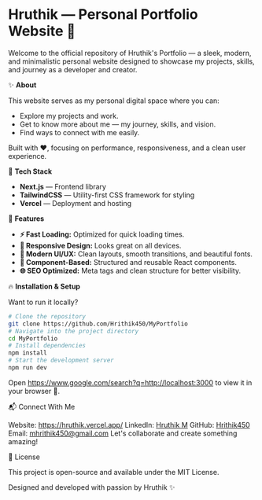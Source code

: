 # Hruthik — Personal Portfolio Website 🌟

Welcome to the official repository of Hruthik's Portfolio — a sleek, modern, and minimalistic personal website designed to showcase my projects, skills, and journey as a developer and creator.

✨ **About**

This website serves as my personal digital space where you can:

- Explore my projects and work.
- Get to know more about me — my journey, skills, and vision.
- Find ways to connect with me easily.

Built with ❤️, focusing on performance, responsiveness, and a clean user experience.

🚀 **Tech Stack**

- **Next.js** — Frontend library
- **TailwindCSS** — Utility-first CSS framework for styling
- **Vercel** — Deployment and hosting

📸 **Features**

- **⚡ Fast Loading:** Optimized for quick loading times.
- **📱 Responsive Design:** Looks great on all devices.
- **🎨 Modern UI/UX:** Clean layouts, smooth transitions, and beautiful fonts.
- **🧩 Component-Based:** Structured and reusable React components.
- **🌐 SEO Optimized:** Meta tags and clean structure for better visibility.

🔥 **Installation & Setup**

Want to run it locally?

```bash
# Clone the repository
git clone https://github.com/Hrithik450/MyPortfolio
# Navigate into the project directory
cd MyPortfolio
# Install dependencies
npm install
# Start the development server
npm run dev
```

Open https://www.google.com/search?q=http://localhost:3000 to view it in your browser 🚀.

📬 Connect With Me

Website: https://hruthik.vercel.app/
LinkedIn: [Hruthik M](https://www.linkedin.com/in/hruthik-m-3595a0329?utm_source=share&utm_campaign=share_via&utm_content=profile&utm_medium=android_app_app)
GitHub: [Hrithik450](https://github.com/Hrithik450)
Email: mhrithik450@gmail.com
Let's collaborate and create something amazing!

📄 License

This project is open-source and available under the MIT License.

Designed and developed with passion by Hruthik ✨

```

```
